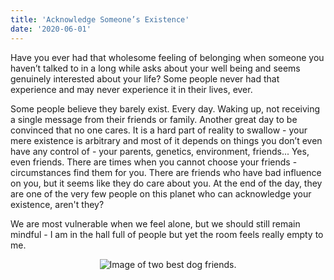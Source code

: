 ```yaml
---
title: 'Acknowledge Someone’s Existence'
date: '2020-06-01'
---
```


Have you ever had that wholesome feeling of belonging when someone you haven’t talked to in a long while asks about your well being and seems genuinely interested about your life? Some people never had that experience and may never experience it in their lives, ever.

Some people believe they barely exist. Every day. Waking up, not receiving a single message from their friends or family. Another great day to be convinced that no one cares. It is a hard part of reality to swallow - your mere existence is arbitrary and most of it depends on things you don’t even have any control of - your parents, genetics, environment, friends... Yes, even friends. There are times when you cannot choose your friends - circumstances find them for you. There are friends who have bad influence on you, but it seems like they do care about you. At the end of the day, they are one of the very few people on this planet who can acknowledge your existence, aren't they?

We are most vulnerable when we feel alone, but we should still remain mindful - I am in the hall full of people but yet the room feels really empty to me.

<section style="text-align: center;">
    <img alt="Image of two best dog friends." src="https://www.lifewithdogs.tv/wp-content/uploads/2015/12/12.16.15-New-Study-Shows-Dogs-Give-Treats-to-Their-Friends3.jpg" />
</section>

